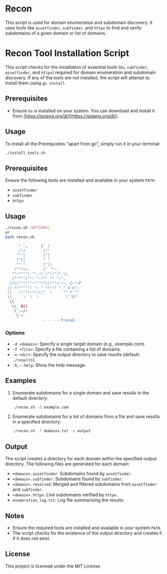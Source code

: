 # Recon
This script is used for domain enumeration and subdomain discovery. It uses tools like `assetfinder`, `subfinder`, and `httpx` to find and verify subdomains of a given domain or list of domains.

# Recon Tool Installation Script

This script checks for the installation of essential tools (`Go`, `subfinder`, `assetfinder`, and `httpx`) required for domain enumeration and subdomain discovery. If any of the tools are not installed, the script will attempt to install them using `go install`.

## Prerequisites

- Ensure `Go` is installed on your system. You can download and install it from [https://golang.org/dl/](https://golang.org/dl/).

## Usage

To install all the Prerequisites "apart from go", simply run it in your terminal:

```bash
./install_tools.sh
```

## Prerequisites

Ensure the following tools are installed and available in your system `PATH`:

- `assetfinder`
- `subfinder`
- `httpx`

## Usage

```bash
./recon.sh [OPTIONS]
or
bash recon.sh

      " `,      |' /
      /"/        |"" 
     """|        \"| 
     |"||        " "
     "" "        |"|\ 
    /""~\\.      /" ""~, 
   ""~""""\`"",~\`~"!!"!" \\ 
   /"""""/""! "~""" "" "~", 
  //\\""!!""~"!"!"\\"""/~!~, C~"~P
 // !!"""""! "~ " !!"!! "," O o"~ 
 ||   !!"!!~!!~||"  !     "" Y "" 
 \\     !  !  !            \`"U"' 
  \\ 
   \\  0))
    \`-~/~
     \`~' 
     			-- -- -- Prasad
```

### Options

- `-d <domain>`: Specify a single target domain (e.g., example.com).
- `-f <file>`: Specify a file containing a list of domains.
- `-o <dir>`: Specify the output directory to save results (default: `./results`).
- `-h`, `--help`: Show the help message.

## Examples

1. Enumerate subdomains for a single domain and save results in the default directory:

    ```bash
    ./recon.sh -d example.com
    ```

2. Enumerate subdomains for a list of domains from a file and save results in a specified directory:

    ```bash
    ./recon.sh -f domains.txt -o output
    ```

## Output

The script creates a directory for each domain within the specified output directory. The following files are generated for each domain:

- `<domain>.assetfinder`: Subdomains found by `assetfinder`.
- `<domain>.subfinder`: Subdomains found by `subfinder`.
- `<domain>.resolved`: Merged and filtered subdomains from `assetfinder` and `subfinder`.
- `<domain>.httpx`: Live subdomains verified by `httpx`.
- `enumeration_log.txt`: Log file summarizing the results.

## Notes

- Ensure the required tools are installed and available in your system `PATH`.
- The script checks for the existence of the output directory and creates it if it does not exist.

## License

This project is licensed under the MIT License.

